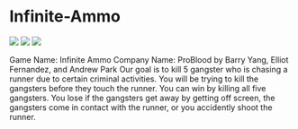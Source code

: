 # Infinite-Ammo
<img src="https://github.com/byang6585/Infinite-Ammo/blob/master/Capture6.PNG">
<img src="https://github.com/byang6585/Infinite-Ammo/blob/master/Capture7.PNG">
<img src="https://github.com/byang6585/Infinite-Ammo/blob/master/Capture8.PNG">
<p> Game Name: Infinite Ammo
Company Name: ProBlood by Barry Yang, Elliot Fernandez, and Andrew Park
  	Our goal is to kill 5 gangster who is chasing a runner due to certain criminal activities. You will be trying to kill the gangsters before they touch the runner. You can win by killing all five gangsters. You lose if the gangsters get away by getting off screen, the gangsters come in contact with the runner, or you accidently shoot the runner.   </p>
